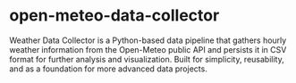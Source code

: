 # open-meteo-data-collector
Weather Data Collector is a Python-based data pipeline that gathers hourly weather information from the Open-Meteo public API and persists it in CSV format for further analysis and visualization. Built for simplicity, reusability, and as a foundation for more advanced data projects.
